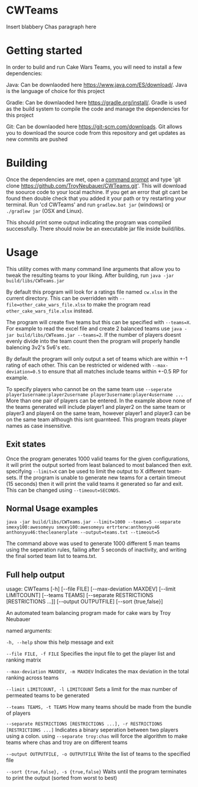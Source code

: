 # CWTeams
Insert blabbery Chas paragraph here

# Getting started
In order to build and run Cake Wars Teams, you will need to install a few dependencies:

Java: Can be downlaoded here https://www.java.com/ES/download/. Java is the language of choice for this project 

Gradle: Can be downlaoded here https://gradle.org/install/. Gradle is used as the build system to compile the code and manage the dependencies for this project

Git: Can be downlaoded here https://git-scm.com/downloads. Git allows you to download the source code from this repository and get updates as new commits are pushed

# Building
Once the dependencies are met, open a [command prompt](https://tutorial.djangogirls.org/en/intro_to_command_line) and type 'git clone https://github.com/TroyNeubauer/CWTeams.git'. This will download the soource code to your local machine. If you get an error that git cant be found then double check that you added it your path or try restarting your terminal.
Run 'cd CWTeams'
and run `gradlew.bat jar` (windows) or `./gradlew jar` (OSX and Linux).

This should print some output indicating the program was compiled successfully.
There should noiw be an executable jar file inside build/libs.


# Usage
This utility comes with many command line arguments that allow you to tweak the resulting teams to your liking.
After building, run `java -jar build/libs/CWTeams.jar`

By default this program will look for a ratings file named `cw.xlsx` in the current directory. This can be overridden with `--file=other_cake_wars_file.xlsx` to make the program read `other_cake_wars_file.xlsx` instead.

The program will create five teams but this can be specified with `--teams=X`. For example to read the excel file and create 2 balanced teams use `java -jar build/libs/CWTeams.jar --teams=2`. If the number of players doesnt evenly divide into the team count then the program will properly handle balencing 3v2's 5v6's etc.

By default the program will only output a set of teams which are within +-1 rating of each other. This can be restricted or widened with `--max-deviation=0.5` to ensure that all matches include teams within +-0.5 RP for example.

To specify players who cannot be on the same team use `--seperate player1username:player2username player3username:player4username ...` More than one pair of players can be entered. In the example above none of the teams generated will include player1 and player2 on the same team or player3 and player4 on the same team, however player1 and player3 can be on the same team although this isnt guarnteed. This program treats player names as case insensitive.

## Exit states
Once the program generates 1000 valid teams for the given configurations, it will print the output sorted from least balanced to most balanced then exit. specifying `--limit=X` can be used to limit the output to X different team-sets. If the program is unable to generate new teams for a certain timeout (15 seconds) then it will print the valid teams it generated so far and exit. This can be changed using `--timeout=SECONDS`.


## Normal Usage examples

`java -jar build/libs/CWTeams.jar --limit=1000 --teams=5 --separate smexy100:awesomeyu smexy100:awesomeyu ertrterw:anthonyyu46 anthonyyu46:thecleanerplate --output=teams.txt --timeout=5`

The command above was used to generate 1000 different 5 man teams using the seperation rules, failing after 5 seconds of inactivity, and writing the final sorted team list to teams.txt.


## Full help output
usage: CWTeams [-h] [--file FILE] [--max-deviation MAXDEV] [--limit LIMITCOUNT] [--teams TEAMS] [--separate RESTRICTIONS [RESTRICTIONS ...]] [--output OUTPUTFILE] [--sort {true,false}]

An automated team balancing program made for cake wars by Troy Neubauer

named arguments:

  `-h, --help`             show this help message and exit

  `--file FILE, -f FILE`   Specifies the input file to get the player list and ranking matrix

  `--max-deviation MAXDEV, -m MAXDEV`
Indicates the max deviation in the total ranking across teams

  `--limit LIMITCOUNT, -l LIMITCOUNT`
Sets a limit for the max number of permeated teams to be generated

  `--teams TEAMS, -t TEAMS`
How many teams should be made from the bundle of players

  `--separate RESTRICTIONS [RESTRICTIONS ...], -r RESTRICTIONS [RESTRICTIONS ...]`
Indicates a binary seperation between two players using a colon. using `--separate troy:chas` will force the algorithm to make teams where chas and troy are on different teams

  `--output OUTPUTFILE, -o OUTPUTFILE`
Write the list of teams to the specified file

  `--sort {true,false}, -s {true,false}`
Waits until the program terminates to print the output (sorted from worst to best)

